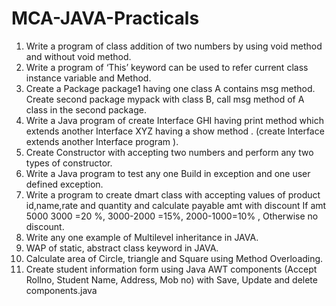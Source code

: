 # MCA-JAVA-Practicals

1. Write a program of class addition of two numbers by using void method and without void method.
2. Write a program of ‘This’ keyword can be used to refer current class instance variable and Method.
3. Create a Package package1 having one class A contains msg method. Create second package mypack with class B, call msg method of A class in the second package.
4. Write a Java program of create Interface GHI having print method which extends another Interface XYZ having a show method . (create Interface extends another Interface program ).
5. Create Constructor with accepting two numbers and perform any two types of constructor.
6. Write a Java program to test any one Build in exception and one user defined exception.
7. Write a program to create dmart class with accepting values of product id,name,rate and quantity and calculate payable amt with discount If amt 5000 3000 =20 %, 3000-2000 =15%, 2000-1000=10% , Otherwise no discount.
8. Write any one example of Multilevel inheritance in JAVA.
9. WAP of static, abstract class keyword in JAVA.
10. Calculate area of Circle, triangle and Square using Method Overloading.
11. Create student information form using Java AWT components (Accept Rollno, Student Name, Address, Mob no) with Save, Update and delete components.java
